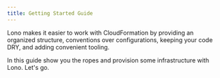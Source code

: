 ```yaml
---
title: Getting Started Guide
---
```


Lono makes it easier to work with CloudFormation by providing an organized structure, conventions over configurations, keeping your code DRY, and adding convenient tooling.

In this guide show you the ropes and provision some infrastructure with Lono. Let's go.
